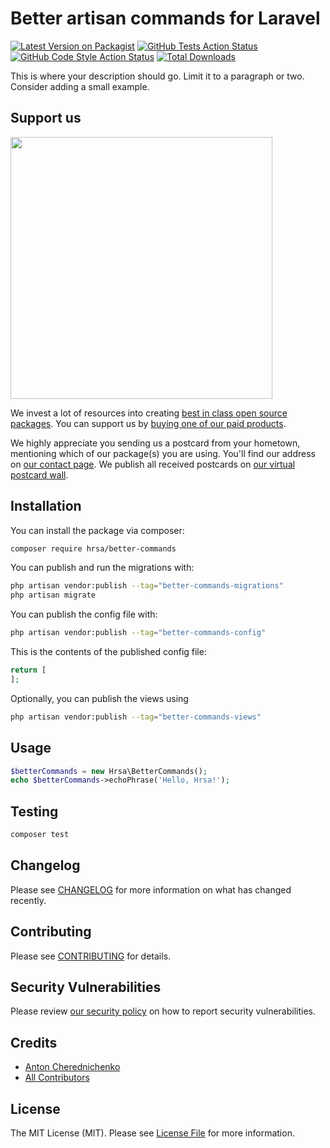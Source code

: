 # Better artisan commands for Laravel

[![Latest Version on Packagist](https://img.shields.io/packagist/v/hrsa/better-commands.svg?style=flat-square)](https://packagist.org/packages/hrsa/better-commands)
[![GitHub Tests Action Status](https://img.shields.io/github/actions/workflow/status/hrsa/better-commands/run-tests.yml?branch=main&label=tests&style=flat-square)](https://github.com/hrsa/better-commands/actions?query=workflow%3Arun-tests+branch%3Amain)
[![GitHub Code Style Action Status](https://img.shields.io/github/actions/workflow/status/hrsa/better-commands/fix-php-code-style-issues.yml?branch=main&label=code%20style&style=flat-square)](https://github.com/hrsa/better-commands/actions?query=workflow%3A"Fix+PHP+code+style+issues"+branch%3Amain)
[![Total Downloads](https://img.shields.io/packagist/dt/hrsa/better-commands.svg?style=flat-square)](https://packagist.org/packages/hrsa/better-commands)

This is where your description should go. Limit it to a paragraph or two. Consider adding a small example.

## Support us

[<img src="https://github-ads.s3.eu-central-1.amazonaws.com/better-commands.jpg?t=1" width="419px" />](https://spatie.be/github-ad-click/better-commands)

We invest a lot of resources into creating [best in class open source packages](https://spatie.be/open-source). You can support us by [buying one of our paid products](https://spatie.be/open-source/support-us).

We highly appreciate you sending us a postcard from your hometown, mentioning which of our package(s) you are using. You'll find our address on [our contact page](https://spatie.be/about-us). We publish all received postcards on [our virtual postcard wall](https://spatie.be/open-source/postcards).

## Installation

You can install the package via composer:

```bash
composer require hrsa/better-commands
```

You can publish and run the migrations with:

```bash
php artisan vendor:publish --tag="better-commands-migrations"
php artisan migrate
```

You can publish the config file with:

```bash
php artisan vendor:publish --tag="better-commands-config"
```

This is the contents of the published config file:

```php
return [
];
```

Optionally, you can publish the views using

```bash
php artisan vendor:publish --tag="better-commands-views"
```

## Usage

```php
$betterCommands = new Hrsa\BetterCommands();
echo $betterCommands->echoPhrase('Hello, Hrsa!');
```

## Testing

```bash
composer test
```

## Changelog

Please see [CHANGELOG](CHANGELOG.md) for more information on what has changed recently.

## Contributing

Please see [CONTRIBUTING](CONTRIBUTING.md) for details.

## Security Vulnerabilities

Please review [our security policy](../../security/policy) on how to report security vulnerabilities.

## Credits

- [Anton Cherednichenko](https://github.com/hrsa)
- [All Contributors](../../contributors)

## License

The MIT License (MIT). Please see [License File](LICENSE.md) for more information.
